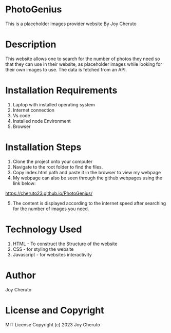 # PhotoGenius
This is a placeholder images provider website
By Joy Cheruto

# Description
This website allows one to search for the number of photos they need so that they can use in their website, as placeholder images while looking for their own images to use. The data is fetched from an API.

# Installation Requirements
1. Laptop with installed operating system
2. Internet connection
3. Vs code
4. Installed node Environment
5. Browser

# Installation Steps
1. Clone the project onto your computer
2. Navigate to the root folder to find the files.
3. Copy index.html path and paste it in the browser to view my webpage
4. My webpage can also be seen through the github webpages using the link below:

  https://cheruto23.github.io/PhotoGenius/

5. The content is displayed according to the internet speed after searching for the number of images you need.

# Technology Used
1. HTML - To construct the Structure of the website
2. CSS - for styling the website
3. Javascript - for websites interactivity

# Author
Joy Cheruto

# License and Copyright
MIT License Copyright (c) 2023 Joy Cheruto

